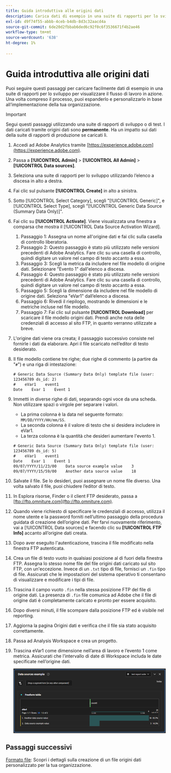 ```yaml
---
title: Guida introduttiva alle origini dati
description: Carica dati di esempio in una suite di rapporti per lo sviluppo.
exl-id: d9f74f55-abbb-4ceb-b4db-8d3c32aacd4a
source-git-commit: 6de20d2fbbab6ded6c92f0c6f3536671f4b2ae46
workflow-type: tm+mt
source-wordcount: '638'
ht-degree: 1%

---
```


# Guida introduttiva alle origini dati

Puoi seguire questi passaggi per caricare facilmente dati di esempio in una suite di rapporti per lo sviluppo per visualizzare il flusso di lavoro in azione. Una volta compreso il processo, puoi espanderlo e personalizzarlo in base all’implementazione della tua organizzazione.

>[!IMPORTANT]
>
>Segui questi passaggi utilizzando una suite di rapporti di sviluppo o di test. I dati caricati tramite origini dati sono **permanente**. Ha un impatto sui dati della suite di rapporti di produzione se caricati lì.

1. Accedi ad Adobe Analytics tramite [https://experience.adobe.com](https://experience.adobe.com).
1. Passa a **[!UICONTROL Admin]** > **[!UICONTROL All Admin]** > **[!UICONTROL Data sources]**.
1. Seleziona una suite di rapporti per lo sviluppo utilizzando l’elenco a discesa in alto a destra.
1. Fai clic sul pulsante **[!UICONTROL Create]** in alto a sinistra.
1. Sotto [!UICONTROL Select Category], scegli &quot;[!UICONTROL Generic]&quot;, e [!UICONTROL Select Type], scegli &quot;[!UICONTROL Generic Data Source (Summary Data Only)]&quot;.
1. Fai clic su **[!UICONTROL Activate]**. Viene visualizzata una finestra a comparsa che mostra il [!UICONTROL Data Source Activation Wizard].
   1. Passaggio 1: Assegna un nome all&#39;origine dati e fai clic sulla casella di controllo liberatoria.
   1. Passaggio 2: Questo passaggio è stato più utilizzato nelle versioni precedenti di Adobe Analytics. Fare clic su una casella di controllo, quindi digitare un valore nel campo di testo accanto a essa.
   1. Passaggio 3: Scegli la metrica da includere nel file modello di origine dati. Selezionare &quot;Evento 1&quot; dall&#39;elenco a discesa.
   1. Passaggio 4: Questo passaggio è stato più utilizzato nelle versioni precedenti di Adobe Analytics. Fare clic su una casella di controllo, quindi digitare un valore nel campo di testo accanto a essa.
   1. Passaggio 5: Scegli la dimensione da includere nel file modello di origine dati. Seleziona &quot;eVar1&quot; dall’elenco a discesa.
   1. Passaggio 6: Rivedi il riepilogo, mostrando le dimensioni e le metriche incluse nel file modello.
   1. Passaggio 7: Fai clic sul pulsante **[!UICONTROL Download]** per scaricare il file modello origini dati. Prendi anche nota delle credenziali di accesso al sito FTP, in quanto verranno utilizzate a breve.
1. L&#39;origine dati viene ora creata; il passaggio successivo consiste nel fornirle i dati da elaborare. Apri il file scaricato nell’editor di testo desiderato.
1. Il file modello contiene tre righe; due righe di commento (a partire da &quot;`#`&quot;) e una riga di intestazione:

   ```text
   # Generic Data Source (Summary Data Only) template file (user: 123456789 ds_id: 2)
   #    eVar1    event1
   Date    Evar 1    Event 1
   ```

1. Immetti in diverse righe di dati, separando ogni voce da una scheda. Non utilizzare spazi o virgole per separare i valori.
   * La prima colonna è la data nel seguente formato: `MM/DD/YYYY/HH/mm/SS`.
   * La seconda colonna è il valore di testo che si desidera includere in eVar1.
   * La terza colonna è la quantità che desideri aumentare l&#39;evento 1.

   ```text
   # Generic Data Source (Summary Data Only) template file (user: 123456789 ds_id: 5)
   #    eVar1    event1
   Date    Evar 1    Event 1
   09/07/YYYY/11/23/00    Data source example value    3
   09/07/YYYY/15/59/00    Another data source value    18
   ```

1. Salvate il file. Se lo desideri, puoi assegnare un nome file diverso. Una volta salvato il file, puoi chiudere l’editor di testo.
1. In Esplora risorse, Finder o il client FTP desiderato, passa a [ftp://ftp.omniture.com](ftp://ftp.omniture.com).
1. Quando viene richiesto di specificare le credenziali di accesso, utilizza il nome utente e la password forniti nell’ultimo passaggio della procedura guidata di creazione dell’origine dati. Per farvi nuovamente riferimento, vai a [!UICONTROL Data sources] e facendo clic su **[!UICONTROL FTP Info]** accanto all’origine dati creata.
1. Dopo aver eseguito l&#39;autenticazione, trascina il file modificato nella finestra FTP autenticata.
1. Crea un file di testo vuoto in qualsiasi posizione al di fuori della finestra FTP. Assegna lo stesso nome file del file origini dati caricato sul sito FTP, con un&#39;eccezione. Invece di un `.txt` tipo di file, fornisci un `.fin` tipo di file. Assicurati che le impostazioni del sistema operativo ti consentano di visualizzare e modificare i tipi di file.
1. Trascina il campo vuoto `.fin` nella stessa posizione FTP del file di origine dati. La presenza di `.fin` file comunica ad Adobe che il file di origine dati è completamente caricato e pronto per essere acquisito.
1. Dopo diversi minuti, il file scompare dalla posizione FTP ed è visibile nel reporting.
1. Aggiorna la pagina Origini dati e verifica che il file sia stato acquisito correttamente.
1. Passa ad Analysis Workspace e crea un progetto.
1. Trascina eVar1 come dimensione nell’area di lavoro e l’evento 1 come metrica. Assicurati che l’intervallo di date di Workspace includa le date specificate nell’origine dati.

   ![Esempio di rapporto](assets/success-report.png)

## Passaggi successivi

[Formato file](file-format.md): Scopri i dettagli sulla creazione di un file origini dati personalizzato per la tua organizzazione.
